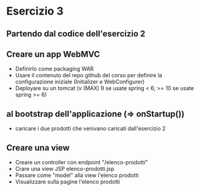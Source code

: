 # Esercizio 3

## Partendo dal codice dell'esercizio 2

## Creare un app WebMVC

- Definirlo come packaging WAR
- Usare il contenuto del repo github del corso per definire la configurazione iniziale (Initializer e WebConfigurer)
- Deployare su un tomcat (v (MAX) 9 se usate spring < 6; >= 10 se usate spring >= 6)

## al bootstrap dell'applicazione (=> onStartup())

- caricare i due prodotti che venivano caricati dall'esercizio 2

## Creare una view

- Creare un controller con endpoint "/elenco-prodotti"
- Crare una view JSP elenco-prodotti.jsp
- Passare come "model" alla view l'elenco prodotti
- Visualizzare sulla pagine l'elenco prodotti
